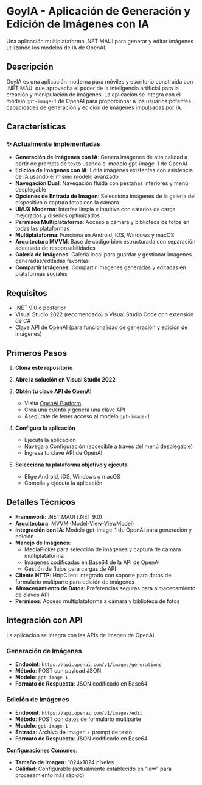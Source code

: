 # GoyIA - Aplicación de Generación y Edición de Imágenes con IA

Una aplicación multiplataforma .NET MAUI para generar y editar imágenes utilizando los modelos de IA de OpenAI.

## Descripción

GoyIA es una aplicación moderna para móviles y escritorio construida con .NET MAUI que aprovecha el poder de la inteligencia artificial para la creación y manipulación de imágenes. La aplicación se integra con el modelo `gpt-image-1` de OpenAI para proporcionar a los usuarios potentes capacidades de generación y edición de imágenes impulsadas por IA.

## Características

### ✨ **Actualmente Implementadas**
- **Generación de Imágenes con IA**: Genera imágenes de alta calidad a partir de prompts de texto usando el modelo gpt-image-1 de OpenAI
- **Edición de Imágenes con IA**: Edita imágenes existentes con asistencia de IA usando el mismo modelo avanzado
- **Navegación Dual**: Navegación fluida con pestañas inferiores y menú desplegable
- **Opciones de Entrada de Imagen**: Selecciona imágenes de la galería del dispositivo o captura fotos con la cámara
- **UI/UX Moderna**: Interfaz limpia e intuitiva con estados de carga mejorados y diseños optimizados
- **Permisos Multiplataforma**: Acceso a cámara y biblioteca de fotos en todas las plataformas
- **Multiplataforma**: Funciona en Android, iOS, Windows y macOS
- **Arquitectura MVVM**: Base de código bien estructurada con separación adecuada de responsabilidades
- **Galería de Imágenes**: Galería local para guardar y gestionar imágenes generadas/editadas favoritas
- **Compartir Imágenes**: Compartir imágenes generadas y editadas en plataformas sociales


## Requisitos

- .NET 9.0 o posterior
- Visual Studio 2022 (recomendado) o Visual Studio Code con extensión de C#
- Clave API de OpenAI (para funcionalidad de generación y edición de imágenes)

## Primeros Pasos

1. **Clona este repositorio**

2. **Abre la solución en Visual Studio 2022**

3. **Obtén tu clave API de OpenAI**
   - Visita [OpenAI Platform](https://platform.openai.com/)
   - Crea una cuenta y genera una clave API
   - Asegúrate de tener acceso al modelo `gpt-image-1`

4. **Configura la aplicación**
   - Ejecuta la aplicación
   - Navega a Configuración (accesible a través del menú desplegable)
   - Ingresa tu clave API de OpenAI

5. **Selecciona tu plataforma objetivo y ejecuta**
   - Elige Android, iOS, Windows o macOS
   - Compila y ejecuta la aplicación



## Detalles Técnicos

- **Framework**: .NET MAUI (.NET 9.0)
- **Arquitectura**: MVVM (Model-View-ViewModel)
- **Integración con IA**: Modelo gpt-image-1 de OpenAI para generación y edición
- **Manejo de Imágenes**: 
  - MediaPicker para selección de imágenes y captura de cámara multiplataforma
  - Imágenes codificadas en Base64 de la API de OpenAI
  - Gestión de flujos para cargas de API
- **Cliente HTTP**: HttpClient integrado con soporte para datos de formulario multiparte para edición de imágenes
- **Almacenamiento de Datos**: Preferencias seguras para almacenamiento de claves API
- **Permisos**: Acceso multiplataforma a cámara y biblioteca de fotos

## Integración con API

La aplicación se integra con las APIs de Imagen de OpenAI:

### Generación de Imágenes
- **Endpoint**: `https://api.openai.com/v1/images/generations`
- **Método**: POST con payload JSON
- **Modelo**: `gpt-image-1`
- **Formato de Respuesta**: JSON codificado en Base64

### Edición de Imágenes
- **Endpoint**: `https://api.openai.com/v1/images/edit`
- **Método**: POST con datos de formulario multiparte
- **Modelo**: `gpt-image-1`
- **Entrada**: Archivo de imagen + prompt de texto
- **Formato de Respuesta**: JSON codificado en Base64

**Configuraciones Comunes**:
- **Tamaño de Imagen**: 1024x1024 píxeles
- **Calidad**: Configurable (actualmente establecido en "low" para procesamiento más rápido)